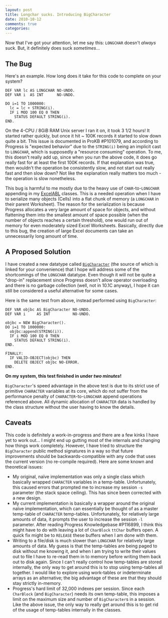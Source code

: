 ```yaml
---
layout: post
title: Longchar sucks. Introducing BigCharacter
date: 2010-10-12
comments: true
categories: 
---
```


Now that I've got your attention, let me say this: <code>LONGCHAR</code> doesn't <em>always</em> suck.  But, it definitely does suck <em>sometimes</em>...

## The Bug

Here's an example.  How long does it take for this code to complete on your system?

``` abl
DEF VAR lc AS LONGCHAR NO-UNDO.
DEF VAR i  AS INT      NO-UNDO.

DO i=1 TO 1000000:
  lc = lc + STRING(i).
  IF i MOD 100 EQ 0 THEN
    STATUS DEFAULT STRING(i).
END.
```

<!-- more -->

On the 4-CPU / 8GiB RAM Unix server I ran it on, it took 3 1/2 hours!  It
started rather quickly, but once it hit ~ 100K records it started to slow
down quite a bit.  This issue is documented in ProKB #P101079, and according
to Progress is "expected behavior" due to the `STRING(i)` being
an implicit cast to `LONGCHAR`, which is supposedly a "resource
consuming" operation.  To me, this doesn't really add up, since when you
run the above code, it does go really fast for at least the first 100K records.
If that explanation was true, then wouldn't the operation be consistently slow,
and not start out really fast and then slow down?  Not like the explanation
really matters too much - the operation is slow nonetheless.

This bug is harmful to me mostly due to the heavy use of
`CHAR`-to-`LONGCHAR` appending in my
<a href="http://github.com/abevoelker/ExcelABL">ExcelABL</a> classes.  This is
a needed operation when I have to serialize many objects (Cells) into a flat
chunk of memory (a <code>LONGCHAR</code> in their parent Worksheet).  The
reason for the serialization is because Progress allocates a very large amount
of space for objects, and without flattening them into the smallest amount of
space possible (when the number of objects reaches a certain threshold), one
would run out of memory for even moderately sized Excel Worksheets.
Basically, directly due to this bug, the creation of large Excel documents can
take an unnecessarily long amount of time.

## A Proposed Solution

I have created a new datatype called
<a href="http://github.com/abevoelker/BigCharacter">`BigCharacter`</a> (the
source of which is linked for your convenience) that I hope will address some
of the shortcomings of the `LONGCHAR` datatype.  Even though it will not be
quite a "drop-in" replacement since Progress doesn't allow operator overloading
and there is no garbage collection (well, not in 10.1C anyway), I hope it can
still be considered a useful alternative for some cases.

Here is the same test from above, instead performed using `BigCharacter`:

``` abl
DEF VAR objbc AS BigCharacter NO-UNDO.
DEF VAR i     AS INT          NO-UNDO.

objbc = NEW BigCharacter().
DO i=1 TO 1000000:
  objbc:append(STRING(i)).
  IF i MOD 100 EQ 0 THEN
    STATUS DEFAULT STRING(i).
END.

FINALLY:
  IF VALID-OBJECT(objbc) THEN
    DELETE OBJECT objbc NO-ERROR.
END.
```

<strong>On my system, this test finished in under <em>two minutes</em>!</strong>

`BigCharacter`'s speed advantage in the above test is due to its strict use of
primitive `CHARACTER` variables at its core, which do not suffer from the
performance penalty of `CHARACTER`-to-`LONGCHAR` append operations referenced
above.  All dynamic allocation of `CHARACTER` data is handled by the class
structure without the user having to know the details.

## Caveats

This code is definitely a work-in-progress and there are a few kinks I have
yet to work out...  I might end up gutting most of the internals and changing
how things work completely.  However, I have tried to structure the
`BigCharacter` public method signatures in a way so that future improvements
should be backwards-compatible with any code that uses the current version
(no re-compile required).  Here are some known and theoretical issues:

* My original, naïve implementation was only a single class which basically
  wrapped `CHARACTER` variables in a temp-table.  Unfortunately, this caused
  errors that prompted me to increase my session `-s` parameter (the stack
  space ceiling).  This has since been corrected with a new design.
* My current implementation is basically a wrapper around the original naïve
  implementation, which can essentially be thought of as a master temp-table
  of `CHARACTER` temp-tables.  Unfortunately, for relatively large amounts
  of data, it prompts the user to increase the session `-l` parameter.  After
  reading Progress Knowledgebase #P116899, I think this might have to do with
  leaving a lot of `CharBlock` `ttChar` buffers open.  A quick fix might be to
  `RELEASE` these buffers when I am done with them.
* Writing to a file/disk is much slower than `LONGCHAR` for relatively large
  amounts of data.  My guess is that the temp-tables are being paged to disk
  without me knowing it, and when I am trying to write their values out to file
  I have to re-read them in to memory before writing them back out to disk
  again.  Since I can't really control how temp-tables are stored internally,
  the only way to get around this is to stop using temp-tables all together. I
  would like to explore using work-tables or indeterminate arrays as an
  alternative; the big advantage of these are that they should stay strictly
  in-memory.
* Progress's hard limit of 32,000 indexes per session.  Since each `CharBlock`
  (and `BigCharacter`) needs its own temp-table, this imposes a limit on the
  maximum size and number of `BigCharacter`s in a session.  Like the above
  issue, the only way to really get around this is to get rid of the usage of
  temp-tables internally in the classes.
